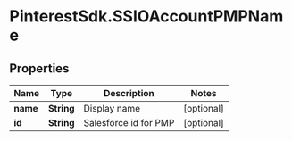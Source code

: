 # PinterestSdk.SSIOAccountPMPName

## Properties

Name | Type | Description | Notes
------------ | ------------- | ------------- | -------------
**name** | **String** | Display name | [optional] 
**id** | **String** | Salesforce id for PMP | [optional] 



